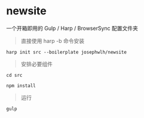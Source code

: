 # newsite

一个开箱即用的 Gulp / Harp / BrowserSync 配置文件夹


> 直接使用 harp -b 命令安装

`harp init src --boilerplate josephwlh/newsite`


> 安排必要组件

`cd src`

`npm install`

> 运行

`gulp`
